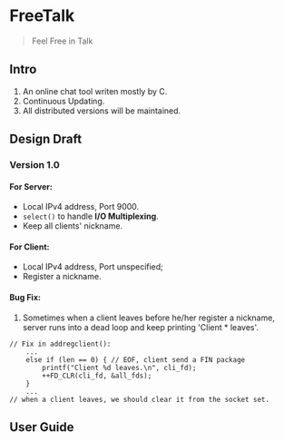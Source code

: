 # FreeTalk

> Feel Free in Talk

## Intro

1. An online chat tool writen mostly by C.
2. Continuous Updating.
3. All distributed versions will be maintained.

## Design Draft

### Version 1.0

#### For Server:

* Local IPv4 address, Port 9000.
* `select()` to handle <b>I/O Multiplexing</b>.
* Keep all clients' nickname.

#### For Client:

* Local IPv4 address, Port unspecified;
* Register a nickname.

#### Bug Fix:
1. Sometimes when a client leaves before he/her register a nickname, server runs into a dead loop and keep printing 'Client * leaves'.
```
// Fix in addregclient():
    ...
    else if (len == 0) { // EOF, client send a FIN package
        printf("Client %d leaves.\n", cli_fd);
        ++FD_CLR(cli_fd, &all_fds);
    }
    ...
// when a client leaves, we should clear it from the socket set.
```
## User Guide
